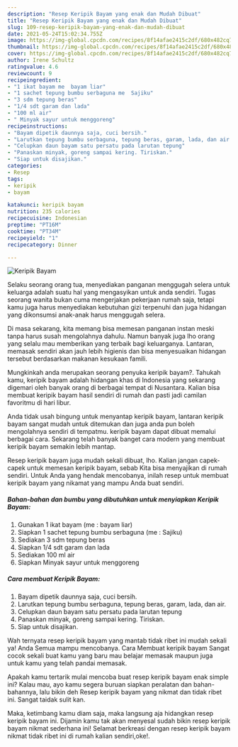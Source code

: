 ```yaml
---
description: "Resep Keripik Bayam yang enak dan Mudah Dibuat"
title: "Resep Keripik Bayam yang enak dan Mudah Dibuat"
slug: 109-resep-keripik-bayam-yang-enak-dan-mudah-dibuat
date: 2021-05-24T15:02:34.755Z
image: https://img-global.cpcdn.com/recipes/8f14afae2415c2df/680x482cq70/keripik-bayam-foto-resep-utama.jpg
thumbnail: https://img-global.cpcdn.com/recipes/8f14afae2415c2df/680x482cq70/keripik-bayam-foto-resep-utama.jpg
cover: https://img-global.cpcdn.com/recipes/8f14afae2415c2df/680x482cq70/keripik-bayam-foto-resep-utama.jpg
author: Irene Schultz
ratingvalue: 4.6
reviewcount: 9
recipeingredient:
- "1 ikat bayam me  bayam liar"
- "1 sachet tepung bumbu serbaguna me  Sajiku"
- "3 sdm tepung beras"
- "1/4 sdt garam dan lada"
- "100 ml air"
- " Minyak sayur untuk menggoreng"
recipeinstructions:
- "Bayam dipetik daunnya saja, cuci bersih."
- "Larutkan tepung bumbu serbaguna, tepung beras, garam, lada, dan air."
- "Celupkan daun bayam satu persatu pada larutan tepung"
- "Panaskan minyak, goreng sampai kering. Tiriskan."
- "Siap untuk disajikan."
categories:
- Resep
tags:
- keripik
- bayam

katakunci: keripik bayam 
nutrition: 235 calories
recipecuisine: Indonesian
preptime: "PT16M"
cooktime: "PT34M"
recipeyield: "1"
recipecategory: Dinner

---
```



![Keripik Bayam](https://img-global.cpcdn.com/recipes/8f14afae2415c2df/680x482cq70/keripik-bayam-foto-resep-utama.jpg)

Selaku seorang orang tua, menyediakan panganan menggugah selera untuk keluarga adalah suatu hal yang mengasyikan untuk anda sendiri. Tugas seorang  wanita bukan cuma mengerjakan pekerjaan rumah saja, tetapi kamu juga harus menyediakan kebutuhan gizi terpenuhi dan juga hidangan yang dikonsumsi anak-anak harus menggugah selera.

Di masa  sekarang, kita memang bisa memesan panganan instan meski tanpa harus susah mengolahnya dahulu. Namun banyak juga lho orang yang selalu mau memberikan yang terbaik bagi keluarganya. Lantaran, memasak sendiri akan jauh lebih higienis dan bisa menyesuaikan hidangan tersebut berdasarkan makanan kesukaan famili. 



Mungkinkah anda merupakan seorang penyuka keripik bayam?. Tahukah kamu, keripik bayam adalah hidangan khas di Indonesia yang sekarang digemari oleh banyak orang di berbagai tempat di Nusantara. Kalian bisa membuat keripik bayam hasil sendiri di rumah dan pasti jadi camilan favoritmu di hari libur.

Anda tidak usah bingung untuk menyantap keripik bayam, lantaran keripik bayam sangat mudah untuk ditemukan dan juga anda pun boleh mengolahnya sendiri di tempatmu. keripik bayam dapat dibuat memalui berbagai cara. Sekarang telah banyak banget cara modern yang membuat keripik bayam semakin lebih mantap.

Resep keripik bayam juga mudah sekali dibuat, lho. Kalian jangan capek-capek untuk memesan keripik bayam, sebab Kita bisa menyajikan di rumah sendiri. Untuk Anda yang hendak mencobanya, inilah resep untuk membuat keripik bayam yang nikamat yang mampu Anda buat sendiri.

<!--inarticleads1-->

##### Bahan-bahan dan bumbu yang dibutuhkan untuk menyiapkan Keripik Bayam:

1. Gunakan 1 ikat bayam (me : bayam liar)
1. Siapkan 1 sachet tepung bumbu serbaguna (me : Sajiku)
1. Sediakan 3 sdm tepung beras
1. Siapkan 1/4 sdt garam dan lada
1. Sediakan 100 ml air
1. Siapkan  Minyak sayur untuk menggoreng




<!--inarticleads2-->

##### Cara membuat Keripik Bayam:

1. Bayam dipetik daunnya saja, cuci bersih.
1. Larutkan tepung bumbu serbaguna, tepung beras, garam, lada, dan air.
1. Celupkan daun bayam satu persatu pada larutan tepung
1. Panaskan minyak, goreng sampai kering. Tiriskan.
1. Siap untuk disajikan.




Wah ternyata resep keripik bayam yang mantab tidak ribet ini mudah sekali ya! Anda Semua mampu mencobanya. Cara Membuat keripik bayam Sangat cocok sekali buat kamu yang baru mau belajar memasak maupun juga untuk kamu yang telah pandai memasak.

Apakah kamu tertarik mulai mencoba buat resep keripik bayam enak simple ini? Kalau mau, ayo kamu segera buruan siapkan peralatan dan bahan-bahannya, lalu bikin deh Resep keripik bayam yang nikmat dan tidak ribet ini. Sangat taidak sulit kan. 

Maka, ketimbang kamu diam saja, maka langsung aja hidangkan resep keripik bayam ini. Dijamin kamu tak akan menyesal sudah bikin resep keripik bayam nikmat sederhana ini! Selamat berkreasi dengan resep keripik bayam nikmat tidak ribet ini di rumah kalian sendiri,oke!.

